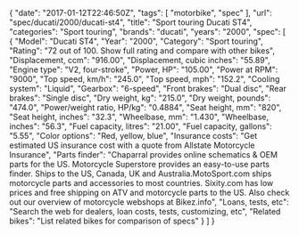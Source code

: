 {
    "date": "2017-01-12T22:46:50Z",
    "tags": [
        "motorbike",
        "spec"
    ],
    "url": "spec\/ducati\/2000\/ducati-st4",
    "title": "Sport touring Ducati ST4",
    "categories": "Sport touring",
    "brands": "ducati",
    "years": "2000",
    "spec": [
        {
            "Model": "Ducati ST4",
            "Year": "2000",
            "Category": "Sport touring",
            "Rating": "72 out of 100. Show full rating and compare with other bikes",
            "Displacement, ccm": "916.00",
            "Displacement, cubic inches": "55.89",
            "Engine type": "V2, four-stroke",
            "Power, HP": "105.00",
            "Power at RPM": "9000",
            "Top speed, km\/h": "245.0",
            "Top speed, mph": "152.2",
            "Cooling system": "Liquid",
            "Gearbox": "6-speed",
            "Front brakes": "Dual disc",
            "Rear brakes": "Single disc",
            "Dry weight, kg": "215.0",
            "Dry weight, pounds": "474.0",
            "Power\/weight ratio, HP\/kg": "0.4884",
            "Seat height, mm": "820",
            "Seat height, inches": "32.3",
            "Wheelbase, mm": "1.430",
            "Wheelbase, inches": "56.3",
            "Fuel capacity, litres": "21.00",
            "Fuel capacity, gallons": "5.55",
            "Color options": "Red, yellow, blue",
            "Insurance costs": "Get estimated US insurance cost with a quote from Allstate Motorcycle Insurance",
            "Parts finder": "Chaparral provides online schematics & OEM parts for the US.   Motorcycle Superstore provides an easy-to-use parts finder. Ships to the US, Canada, UK and Australia.MotoSport.com ships motorcycle parts and accessories to most countries.    Sixity.com has low prices and free shipping on ATV and motorcycle parts to the US. Also check out our overview of motorcycle webshops at Bikez.info",
            "Loans, tests, etc": "Search the web for dealers, loan costs, tests, customizing, etc",
            "Related bikes": "List related bikes for comparison of specs"
        }
    ]
}